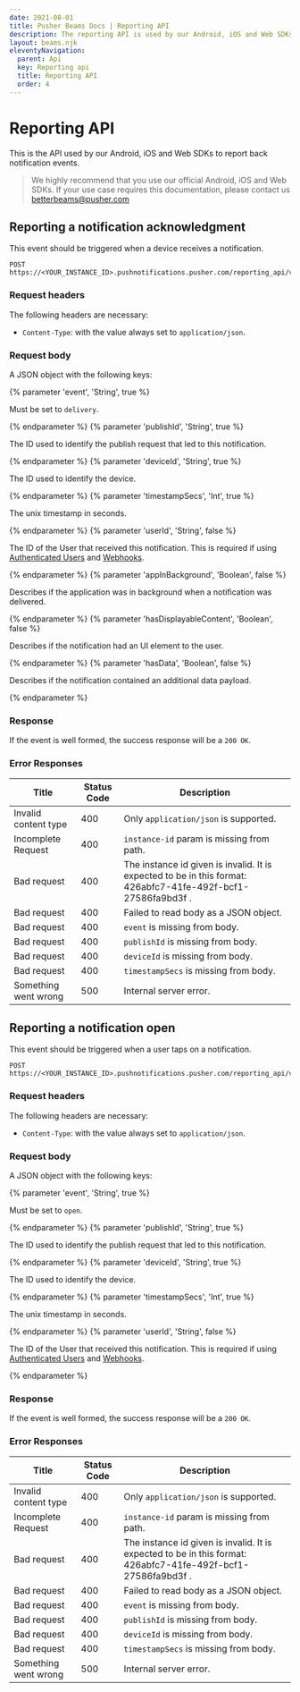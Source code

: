 ```yaml
---
date: 2021-08-01
title: Pusher Beams Docs | Reporting API
description: The reporting API is used by our Android, iOS and Web SDKs to report back notification events such as which devices have received or opened notifications.
layout: beams.njk
eleventyNavigation:
  parent: Api
  key: Reporting api
  title: Reporting API
  order: 4
---
```


# Reporting API

This is the API used by our Android, iOS and Web SDKs to report back notification events.

> We highly recommend that you use our official Android, iOS and Web SDKs. If your use case requires this documentation, please contact us [betterbeams@pusher.com](mailto:betterbeams@pusher.com)

## Reporting a notification acknowledgment

This event should be triggered when a device receives a notification.

```http
POST https://<YOUR_INSTANCE_ID>.pushnotifications.pusher.com/reporting_api/v2/instances/<YOUR_INSTANCE_ID>/events
```

### Request headers

The following headers are necessary:

- `Content-Type`: with the value always set to `application/json`.

### Request body

A JSON object with the following keys:

{% parameter 'event', 'String', true %}

Must be set to `delivery`.

{% endparameter %}
{% parameter 'publishId', 'String', true %}

The ID used to identify the publish request that led to this notification.

{% endparameter %}
{% parameter 'deviceId', 'String', true %}

The ID used to identify the device.

{% endparameter %}
{% parameter 'timestampSecs', 'Int', true %}

The unix timestamp in seconds.

{% endparameter %}
{% parameter 'userId', 'String', false %}

The ID of the User that received this notification. This is required if using [Authenticated Users](/docs/beams/concepts/authenticated-users) and [Webhooks](/docs/beams/concepts/webhooks).

{% endparameter %}
{% parameter 'appInBackground', 'Boolean', false %}

Describes if the application was in background when a notification was delivered.

{% endparameter %}
{% parameter 'hasDisplayableContent', 'Boolean', false %}

Describes if the notification had an UI element to the user.

{% endparameter %}
{% parameter 'hasData', 'Boolean', false %}

Describes if the notification contained an additional data payload.

{% endparameter %}

### Response

If the event is well formed, the success response will be a `200 OK`.

### Error Responses

| Title                | Status Code | Description                                                                                                   |
| -------------------- | ----------- | ------------------------------------------------------------------------------------------------------------- |
| Invalid content type | 400         | Only `application/json` is supported.                                                                         |
| Incomplete Request   | 400         | `instance-id` param is missing from path.                                                                     |
| Bad request          | 400         | The instance id given is invalid. It is expected to be in this format: 426abfc7-41fe-492f-bcf1-27586fa9bd3f . |
| Bad request          | 400         | Failed to read body as a JSON object.                                                                         |
| Bad request          | 400         | `event` is missing from body.                                                                                 |
| Bad request          | 400         | `publishId` is missing from body.                                                                             |
| Bad request          | 400         | `deviceId` is missing from body.                                                                              |
| Bad request          | 400         | `timestampSecs` is missing from body.                                                                         |
| Something went wrong | 500         | Internal server error.                                                                                        |

## Reporting a notification open

This event should be triggered when a user taps on a notification.

```http
POST https://<YOUR_INSTANCE_ID>.pushnotifications.pusher.com/reporting_api/v2/instances/<YOUR_INSTANCE_ID>/events
```

### Request headers

The following headers are necessary:

- `Content-Type`: with the value always set to `application/json`.

### Request body

A JSON object with the following keys:

{% parameter 'event', 'String', true %}

Must be set to `open`.

{% endparameter %}
{% parameter 'publishId', 'String', true %}

The ID used to identify the publish request that led to this notification.

{% endparameter %}
{% parameter 'deviceId', 'String', true %}

The ID used to identify the device.

{% endparameter %}
{% parameter 'timestampSecs', 'Int', true %}

The unix timestamp in seconds.

{% endparameter %}
{% parameter 'userId', 'String', false %}

The ID of the User that received this notification. This is required if using [Authenticated Users](/docs/beams/concepts/authenticated-users) and [Webhooks](/docs/beams/concepts/webhooks).

{% endparameter %}

### Response

If the event is well formed, the success response will be a `200 OK`.

### Error Responses

| Title                | Status Code | Description                                                                                                   |
| -------------------- | ----------- | ------------------------------------------------------------------------------------------------------------- |
| Invalid content type | 400         | Only `application/json` is supported.                                                                         |
| Incomplete Request   | 400         | `instance-id` param is missing from path.                                                                     |
| Bad request          | 400         | The instance id given is invalid. It is expected to be in this format: 426abfc7-41fe-492f-bcf1-27586fa9bd3f . |
| Bad request          | 400         | Failed to read body as a JSON object.                                                                         |
| Bad request          | 400         | `event` is missing from body.                                                                                 |
| Bad request          | 400         | `publishId` is missing from body.                                                                             |
| Bad request          | 400         | `deviceId` is missing from body.                                                                              |
| Bad request          | 400         | `timestampSecs` is missing from body.                                                                         |
| Something went wrong | 500         | Internal server error.                                                                                        |
